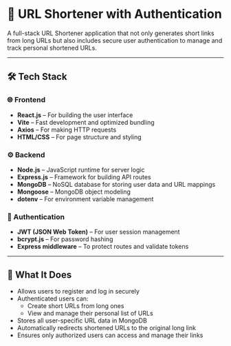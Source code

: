 # 🔐 URL Shortener with Authentication

A full-stack URL Shortener application that not only generates short links from long URLs but also includes secure user authentication to manage and track personal shortened URLs.

---

## 🛠 Tech Stack

### 🌐 Frontend
- **React.js** – For building the user interface
- **Vite** – Fast development and optimized bundling
- **Axios** – For making HTTP requests
- **HTML/CSS** – For page structure and styling

### ⚙️ Backend
- **Node.js** – JavaScript runtime for server logic
- **Express.js** – Framework for building API routes
- **MongoDB** – NoSQL database for storing user data and URL mappings
- **Mongoose** – MongoDB object modeling
- **dotenv** – For environment variable management

### 🔐 Authentication
- **JWT (JSON Web Token)** – For user session management
- **bcrypt.js** – For password hashing
- **Express middleware** – To protect routes and validate tokens

---

## 🚀 What It Does

- Allows users to register and log in securely
- Authenticated users can:
  - Create short URLs from long ones
  - View and manage their personal list of URLs
- Stores all user-specific URL data in MongoDB
- Automatically redirects shortened URLs to the original long link
- Ensures only authorized users can access and manage their links
